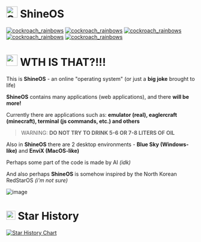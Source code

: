 # <a href="https://emoji.gg/emoji/97190-starrymoon"><img src="https://cdn3.emoji.gg/emojis/97190-starrymoon.png" width="30px" height="30px" alt="StarryMoon"></a> ShineOS
[![cockroach_rainbows](https://cdn3.emoji.gg/emojis/34027-cockroach-rainbows.gif)](https://emoji.gg/emoji/34027-cockroach-rainbows) [![cockroach_rainbows](https://cdn3.emoji.gg/emojis/34027-cockroach-rainbows.gif)](https://emoji.gg/emoji/34027-cockroach-rainbows) [![cockroach_rainbows](https://cdn3.emoji.gg/emojis/34027-cockroach-rainbows.gif)](https://emoji.gg/emoji/34027-cockroach-rainbows) [![cockroach_rainbows](https://cdn3.emoji.gg/emojis/34027-cockroach-rainbows.gif)](https://emoji.gg/emoji/34027-cockroach-rainbows) [![cockroach_rainbows](https://cdn3.emoji.gg/emojis/34027-cockroach-rainbows.gif)](https://emoji.gg/emoji/34027-cockroach-rainbows)

# <a href="https://emoji.gg/emoji/8208-shocked"><img src="https://cdn3.emoji.gg/emojis/8208-shocked.png" width="30px" height="30px" alt="shocked"></a> **WTH IS THAT?!!!**

This is **ShineOS** - an online "operating system" (or just a **big joke** brought to life)

**ShineOS** contains many applications (web applications), and there **will be more!**

Currently there are applications such as: **emulator (real), eaglercraft (minecraft), terminal (js commands, etc.) and others**

> WARNING: **DO NOT TRY TO DRINK 5-6 OR 7-8 LITERS OF OIL**
> 
Also in **ShineOS** there are 2 desktop environments - **Blue Sky (Windows-like)** and **EnviX (MacOS-like)**

Perhaps some part of the code is made by AI *(idk)*

And also perhaps **ShineOS** is somehow inspired by the North Korean RedStarOS *(i'm not sure)*

![image](https://github.com/user-attachments/assets/81974600-70bd-474c-a8f0-fa175be7198a)

# <a href="https://emoji.gg/emoji/7665-msp-fame-star-golden"><img src="https://cdn3.emoji.gg/emojis/7665-msp-fame-star-golden.png" width="24px" height="24px" alt="MSP_Fame_Star_Golden"></a> Star History
[![Star History Chart](https://api.star-history.com/svg?repos=Forbirdden/ShineOS&type=Date)](https://www.star-history.com/#Forbirdden/ShineOS&Date)
